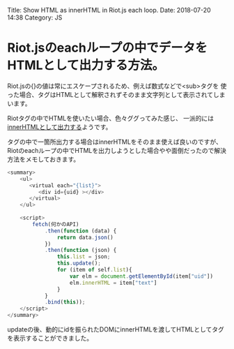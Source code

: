 Title: Show HTML as innerHTML in Riot.js each loop.
Date: 2018-07-20 14:38
Category: JS

# Riot.jsのeachループの中でデータをHTMLとして出力する方法。

Riot.jsの{}の値は常にエスケープされるため、例えば数式などで\<sub>タグを
使った場合、タグはHTMLとして解釈されずそのまま文字列として表示されてしまいます。

Riotタグの中でHTMLを使いたい場合、色々ググってみた感じ、
一派的には[innerHTMLとして出力する](https://qiita.com/zrelyydereva/items/b468e36e03885044c128)ようです。

タグの中で一箇所出力する場合はinnerHTMLをそのまま使えば良いのですが、
Riotのeachループの中でHTMLを出力しようとした場合やや面倒だったので解決方法をメモしておきます。


```javascript
<summary>
    <ul>
       <virtual each="{list}">
          <div id={uid} ></div>
       </virtual>
    </ul>
    
    <script>
        fetch(何かのAPI)
            .then(function (data) {
                return data.json()
            })
            .then(function (json) {
                this.list = json;
                this.update();
                for (item of self.list){
                    var elm = document.getElementById(item["uid"])
                    elm.innerHTML = item["text"]
                }
            }
            .bind(this));
    </script>
</summary>
```
updateの後、動的にidを振られたDOMにinnerHTMLを渡してHTMLとしてタグを表示することができました。
